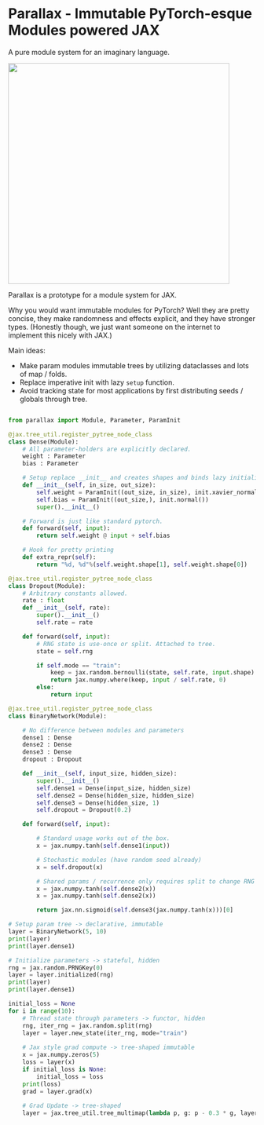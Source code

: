 # Parallax - Immutable PyTorch-esque Modules powered JAX

A pure module system for an imaginary language.


<img width=450px src="https://developers.google.com/web/updates/images/2016/12/performant-parallaxing/parallax.jpg">


Parallax is a prototype for a module system for JAX.

Why you would want immutable modules for PyTorch? Well they are
pretty concise, they make randomness and effects explicit, and they have
stronger types. (Honestly though, we just want someone on the internet to implement this nicely with JAX.)

Main ideas:

* Make param modules immutable trees by utilizing dataclasses and lots of map / folds.
* Replace imperative init with lazy `setup` function.
* Avoid tracking state for most applications by first distributing seeds / globals through tree.

```python

from parallax import Module, Parameter, ParamInit

@jax.tree_util.register_pytree_node_class
class Dense(Module):
    # All parameter-holders are explicitly declared.
    weight : Parameter
    bias : Parameter

    # Setup replace __init__ and creates shapes and binds lazy initializers.
    def __init__(self, in_size, out_size):
        self.weight = ParamInit((out_size, in_size), init.xavier_normal())
        self.bias = ParamInit((out_size,), init.normal())
        super().__init__()

    # Forward is just like standard pytorch.
    def forward(self, input):
        return self.weight @ input + self.bias

    # Hook for pretty printing
    def extra_repr(self):
        return "%d, %d"%(self.weight.shape[1], self.weight.shape[0])

@jax.tree_util.register_pytree_node_class
class Dropout(Module):
    # Arbitrary constants allowed.
    rate : float
    def __init__(self, rate):
        super().__init__()
        self.rate = rate

    def forward(self, input):
        # RNG state is use-once or split. Attached to tree.
        state = self.rng

        if self.mode == "train":
            keep = jax.random.bernoulli(state, self.rate, input.shape)
            return jax.numpy.where(keep, input / self.rate, 0)
        else:
            return input

@jax.tree_util.register_pytree_node_class
class BinaryNetwork(Module):

    # No difference between modules and parameters
    dense1 : Dense
    dense2 : Dense
    dense3 : Dense
    dropout : Dropout

    def __init__(self, input_size, hidden_size):
        super().__init__()
        self.dense1 = Dense(input_size, hidden_size)
        self.dense2 = Dense(hidden_size, hidden_size)
        self.dense3 = Dense(hidden_size, 1)
        self.dropout = Dropout(0.2)

    def forward(self, input):

        # Standard usage works out of the box.
        x = jax.numpy.tanh(self.dense1(input))

        # Stochastic modules (have random seed already)
        x = self.dropout(x)

        # Shared params / recurrence only requires split to change RNG
        x = jax.numpy.tanh(self.dense2(x))
        x = jax.numpy.tanh(self.dense2(x))

        return jax.nn.sigmoid(self.dense3(jax.numpy.tanh(x)))[0]

# Setup param tree -> declarative, immutable
layer = BinaryNetwork(5, 10)
print(layer)
print(layer.dense1)

# Initialize parameters -> stateful, hidden
rng = jax.random.PRNGKey(0)
layer = layer.initialized(rng)
print(layer)
print(layer.dense1)

initial_loss = None
for i in range(10):
    # Thread state through parameters -> functor, hidden
    rng, iter_rng = jax.random.split(rng)
    layer = layer.new_state(iter_rng, mode="train")
    
    # Jax style grad compute -> tree-shaped immutable
    x = jax.numpy.zeros(5)
    loss = layer(x)
    if initial_loss is None:
        initial_loss = loss
    print(loss)
    grad = layer.grad(x)
    
    # Grad Update -> tree-shaped
    layer = jax.tree_util.tree_multimap(lambda p, g: p - 0.3 * g, layer, grad)
```
